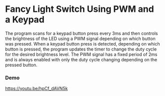 # Fancy Light Switch Using PWM and a Keypad

The program scans for a keypad button press every 3ms and then controls the brightness of the LED using a PWM signal depending on which button was pressed. 
When a keypad button press is detected, depending on which button is pressed, the program updates the timer to change the duty cycle for
the desired brightness level. The PWM signal has a fixed period of 2ms and is always enabled with only the duty cycle changing depending on the pressed button.

### Demo
https://youtu.be/hpCf_dAVN5k